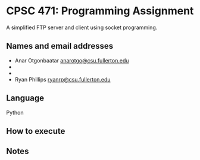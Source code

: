 # CPSC 471: Programming Assignment
A simplified FTP server and client using socket programming.

## Names and email addresses
- Anar Otgonbaatar anarotgo@csu.fullerton.edu
- 
- 
- Ryan Phillips    ryanrp@csu.fullerton.edu

## Language
Python

## How to execute


## Notes

